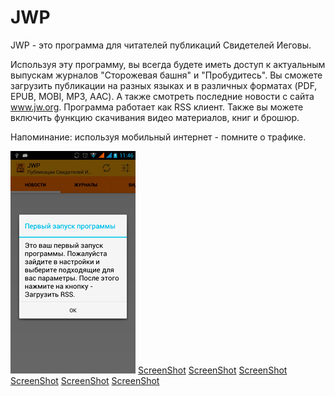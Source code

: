 ﻿JWP
===
JWP - это программа для читателей публикаций Свидетелей Иеговы.

Используя эту программу, вы всегда будете иметь доступ к актуальным выпускам журналов "Сторожевая башня" и "Пробудитесь".
Вы сможете загрузить публикации на разных языках и в различных форматах (PDF, EPUB, MOBI, MP3, AAC). А также смотреть последние новости с сайта www.jw.org.
Программа работает как RSS клиент.
Также вы можете включить функцию скачивания видео материалов, книг и брошюр.

Напоминание: используя мобильный интернет - помните о трафике.

![ScreenShot](screenshot/small/device-2014-08-13-114559.jpg)
[ScreenShot](screenshot/small/device-2014-08-13-114903.jpg)
[ScreenShot](screenshot/small/device-2014-08-13-114912.jpg)
[ScreenShot](screenshot/small/device-2014-08-13-114920.jpg)
[ScreenShot](screenshot/small/device-2014-08-13-114932.jpg)
[ScreenShot](screenshot/small/device-2014-08-13-114943.jpg)
[ScreenShot](screenshot/small/device-2014-08-13-114952.jpg)
